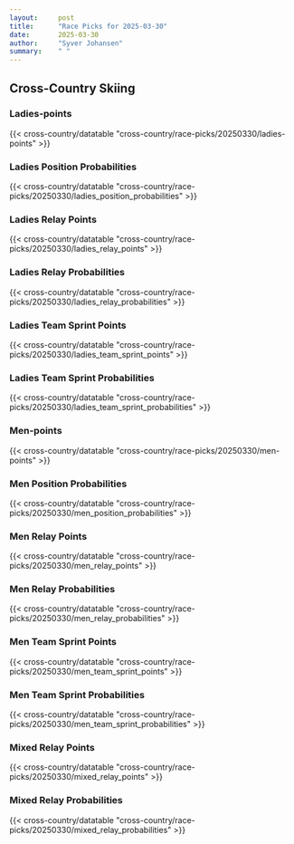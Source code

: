 ```yaml
---
layout:     post
title:      "Race Picks for 2025-03-30"
date:       2025-03-30
author:     "Syver Johansen"
summary:    " "
---
```


## Cross-Country Skiing

### Ladies-points

{{< cross-country/datatable "cross-country/race-picks/20250330/ladies-points" >}}

### Ladies Position Probabilities

{{< cross-country/datatable "cross-country/race-picks/20250330/ladies_position_probabilities" >}}

### Ladies Relay Points

{{< cross-country/datatable "cross-country/race-picks/20250330/ladies_relay_points" >}}

### Ladies Relay Probabilities

{{< cross-country/datatable "cross-country/race-picks/20250330/ladies_relay_probabilities" >}}

### Ladies Team Sprint Points

{{< cross-country/datatable "cross-country/race-picks/20250330/ladies_team_sprint_points" >}}

### Ladies Team Sprint Probabilities

{{< cross-country/datatable "cross-country/race-picks/20250330/ladies_team_sprint_probabilities" >}}

### Men-points

{{< cross-country/datatable "cross-country/race-picks/20250330/men-points" >}}

### Men Position Probabilities

{{< cross-country/datatable "cross-country/race-picks/20250330/men_position_probabilities" >}}

### Men Relay Points

{{< cross-country/datatable "cross-country/race-picks/20250330/men_relay_points" >}}

### Men Relay Probabilities

{{< cross-country/datatable "cross-country/race-picks/20250330/men_relay_probabilities" >}}

### Men Team Sprint Points

{{< cross-country/datatable "cross-country/race-picks/20250330/men_team_sprint_points" >}}

### Men Team Sprint Probabilities

{{< cross-country/datatable "cross-country/race-picks/20250330/men_team_sprint_probabilities" >}}

### Mixed Relay Points

{{< cross-country/datatable "cross-country/race-picks/20250330/mixed_relay_points" >}}

### Mixed Relay Probabilities

{{< cross-country/datatable "cross-country/race-picks/20250330/mixed_relay_probabilities" >}}

